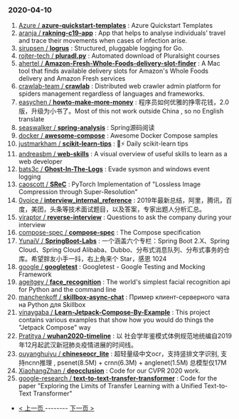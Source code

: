 ### 2020-04-10 
1. [
        Azure /
**azure-quickstart-templates**](https://github.com/Azure/azure-quickstart-templates) : Azure Quickstart Templates
1. [
        aranja /
**rakning-c19-app**](https://github.com/aranja/rakning-c19-app) : App that helps to analyse individuals’ travel and trace their movements when cases of infection arise.
1. [
        sirupsen /
**logrus**](https://github.com/sirupsen/logrus) : Structured, pluggable logging for Go.
1. [
        rojter-tech /
**pluradl.py**](https://github.com/rojter-tech/pluradl.py) : Automated download of Pluralsight courses
1. [
        ahertel /
**Amazon-Fresh-Whole-Foods-delivery-slot-finder**](https://github.com/ahertel/Amazon-Fresh-Whole-Foods-delivery-slot-finder) : A Mac tool that finds available delivery slots for Amazon's Whole Foods delivery and Amazon Fresh services
1. [
        crawlab-team /
**crawlab**](https://github.com/crawlab-team/crawlab) : Distributed web crawler admin platform for spiders management regardless of languages and frameworks.
1. [
        easychen /
**howto-make-more-money**](https://github.com/easychen/howto-make-more-money) : 程序员如何优雅的挣零花钱，2.0版，升级为小书了。Most of this not work outside China , so no English translate
1. [
        seaswalker /
**spring-analysis**](https://github.com/seaswalker/spring-analysis) : Spring源码阅读
1. [
        docker /
**awesome-compose**](https://github.com/docker/awesome-compose) : Awesome Docker Compose samples
1. [
        justmarkham /
**scikit-learn-tips**](https://github.com/justmarkham/scikit-learn-tips) : 🤖⚡ Daily scikit-learn tips
1. [
        andreasbm /
**web-skills**](https://github.com/andreasbm/web-skills) : A visual overview of useful skills to learn as a web developer
1. [
        bats3c /
**Ghost-In-The-Logs**](https://github.com/bats3c/Ghost-In-The-Logs) : Evade sysmon and windows event logging
1. [
        caoscott /
**SReC**](https://github.com/caoscott/SReC) : PyTorch Implementation of "Lossless Image Compression through Super-Resolution"
1. [
        0voice /
**interview_internal_reference**](https://github.com/0voice/interview_internal_reference) : 2019年最新总结，阿里，腾讯，百度，美团，头条等技术面试题目，以及答案，专家出题人分析汇总。
1. [
        viraptor /
**reverse-interview**](https://github.com/viraptor/reverse-interview) : Questions to ask the company during your interview
1. [
        compose-spec /
**compose-spec**](https://github.com/compose-spec/compose-spec) : The Compose specification
1. [
        YunaiV /
**SpringBoot-Labs**](https://github.com/YunaiV/SpringBoot-Labs) : 一个涵盖六个专栏：Spring Boot 2.X、Spring Cloud、Spring Cloud Alibaba、Dubbo、分布式消息队列、分布式事务的仓库。希望胖友小手一抖，右上角来个 Star，感恩 1024
1. [
        google /
**googletest**](https://github.com/google/googletest) : Googletest - Google Testing and Mocking Framework
1. [
        ageitgey /
**face_recognition**](https://github.com/ageitgey/face_recognition) : The world's simplest facial recognition api for Python and the command line
1. [
        manchenkoff /
**skillbox-async-chat**](https://github.com/manchenkoff/skillbox-async-chat) : Пример клиент-серверного чата на Python для Skillbox
1. [
        vinaygaba /
**Learn-Jetpack-Compose-By-Example**](https://github.com/vinaygaba/Learn-Jetpack-Compose-By-Example) : This project contains various examples that show how you would do things the "Jetpack Compose" way
1. [
        Pratitya /
**wuhan2020-timeline**](https://github.com/Pratitya/wuhan2020-timeline) : 以 社会学年鉴模式体例规范地统编自2019年12月起武汉新冠肺炎疫情进展的时间线。
1. [
        ouyanghuiyu /
**chineseocr_lite**](https://github.com/ouyanghuiyu/chineseocr_lite) : 超轻量级中文ocr，支持竖排文字识别, 支持ncnn推理 , psenet(8.5M) + crnn(6.3M) + anglenet(1.5M) 总模型仅17M
1. [
        XiaohangZhan /
**deocclusion**](https://github.com/XiaohangZhan/deocclusion) : Code for our CVPR 2020 work.
1. [
        google-research /
**text-to-text-transfer-transformer**](https://github.com/google-research/text-to-text-transfer-transformer) : Code for the paper "Exploring the Limits of Transfer Learning with a Unified Text-to-Text Transformer" 

- [ < 上一页 ](https://github.com/able8/github-trending-daily-record/blob/master/2020-04-09.md) -------- [ 下一页 > ](https://github.com/able8/github-trending-daily-record/blob/master/2020-04-11.md)